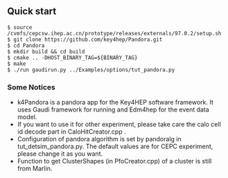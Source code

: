 ## Quick start
```
$ source /cvmfs/cepcsw.ihep.ac.cn/prototype/releases/externals/97.0.2/setup.sh
$ git clone https://github.com/key4hep/Pandora.git
$ cd Pandora
$ mkdir build && cd build
$ cmake .. -DHOST_BINARY_TAG=${BINARY_TAG}
$ make
$ ./run gaudirun.py ../Examples/options/tut_pandora.py
```
### Some Notices
* k4Pandora is a pandora app for the Key4HEP software framework. It uses Gaudi framework for running and Edm4hep for the event data model.  
* If you want to use it for other experiment, please take care the calo cell id decode part in CaloHitCreator.cpp .
* Configuration of pandora algorithm is set by pandoralg in tut_detsim_pandora.py. The default values are for CEPC experiment, please change it as you want.
* Function to get ClusterShapes (in PfoCreator.cpp) of a cluster is still from Marlin.
